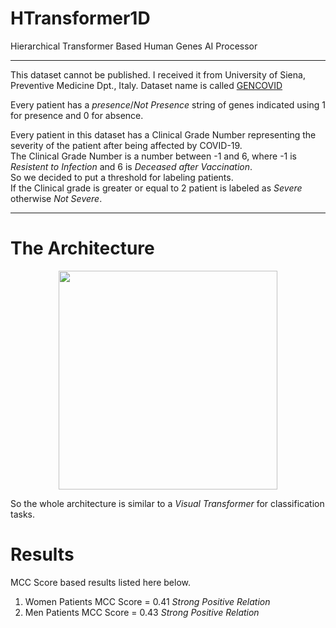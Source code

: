 # HTransformer1D
Hierarchical Transformer Based Human Genes AI Processor

---
This dataset cannot be published. I received it from University of Siena, Preventive Medicine Dpt., Italy.
Dataset name is called [GENCOVID](https://sites.google.com/dbm.unisi.it/gen-covid?pli=1)

Every patient has a _presence_/_Not Presence_ string of genes indicated using 1 for presence and 0 for absence.

Every patient in this dataset has a Clinical Grade Number representing the severity of the patient after being affected by COVID-19.<br>
The Clinical Grade Number is a number between -1 and 6, where -1 is _Resistent to Infection_ and 6 is _Deceased after Vaccination_.<br>
So we decided to put a threshold for labeling patients.<br>
If the Clinical grade is greater or equal to 2 patient is labeled as _*Severe*_ otherwise _*Not Severe*_.

---

# The Architecture

<p align="center">
<img src="https://user-images.githubusercontent.com/74437465/207886698-347d913c-fcf0-4411-8dd1-fe214e6bd3e3.svg" width="350" class="center">
</p>

So the whole architecture is similar to a _Visual Transformer_ for classification tasks. 

# Results
MCC Score based results listed here below.

1. Women Patients MCC Score = 0.41 _Strong Positive Relation_
2. Men Patients MCC Score = 0.43 _Strong Positive Relation_
